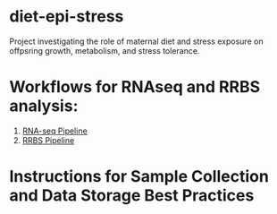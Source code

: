 # diet-epi-stress
Project investigating the role of maternal diet and stress exposure on offpsring growth, metabolism, and stress tolerance. 

# Workflows for RNAseq and RRBS analysis:
1. [RNA-seq Pipeline](https://github.com/peggybiga/diet-epi-stress/blob/main/RNAseq_pipeline.md)
2. [RRBS Pipeline](https://github.com/peggybiga/diet-epi-stress/blob/main/RRBS_Pipeline.md)


# Instructions for Sample Collection and Data Storage Best Practices
